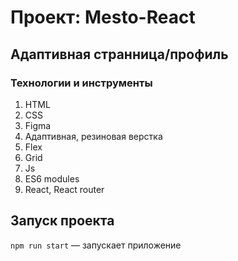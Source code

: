 # Проект: Mesto-React

## Адаптивная странница/профиль
### Технологии и инструменты  
1. HTML  
2. CSS 
3. Figma   
4. Адаптивная, резиновая верстка  
5. Flex  
6. Grid  
7. Js
8. ES6 modules
9. React, React router 
  
## Запуск проекта

`npm run start` — запускает приложение
